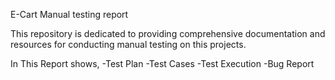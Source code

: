 E-Cart Manual testing report

This repository is dedicated to providing comprehensive documentation and resources for conducting manual testing on this projects.

In This Report shows,
-Test Plan
-Test Cases
-Test Execution
-Bug Report
